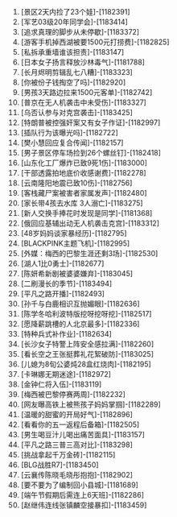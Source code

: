 
1. [景区2天内捡了23个娃]-[1182391]
1. [军艺03级20年同学会]-[1183414]
1. [追求真理的脚步从未停歇]-[1183372]
1. [游客手机掉西湖被要1500元打捞费]-[1182825]
1. [私拆承重墙谁该担责]-[1183147]
1. [日本女子扬言释放沙林毒气]-[1181788]
1. [长月烬明剪辑乱七八糟]-[1183323]
1. [你被份子钱掏空了吗]-[1182920]
1. [男孩3天路边拉来1500元客单]-[1182742]
1. [普京在无人机袭击中未受伤]-[1183327]
1. [乌否认参与对克宫袭击]-[1183425]
1. [特朗普被控强奸案又有女子作证]-[1182997]
1. [插队行为该曝光吗]-[1182722]
1. [樊小慧回应复合传闻]-[1182157]
1. [男子景区停车场捡到26个螺丝钉]-[1182418]
1. [山东化工厂爆炸已致9死1伤]-[1183000]
1. [干部透露拍地底价收感谢费]-[1182278]
1. [云南隆阳地震已致10伤]-[1182756]
1. [客栈藏尸案被害者家属发声]-[1182480]
1. [家长带4孩去水库 3人溺亡]-[1183275]
1. [新人交换手捧花时发现是同学]-[1181368]
1. [俄回应基辅出动无人机袭击克宫]-[1183312]
1. [48岁妈妈谈家暴经历]-[1182795]
1. [BLACKPINK主题飞机]-[1182995]
1. [外媒：梅西的巴黎生涯还剩3场]-[1182530]
1. [湖人1比0勇士]-[1182677]
1. [陈妍希新剧被婆婆嫌弃]-[1183045]
1. [二刷漫长的季节]-[1183494]
1. [平凡之路开播]-[1182493]
1. [孙千与白鹿相识互抛媚眼]-[1182636]
1. [陈学冬哈利波特版挖呀挖呀挖]-[1182517]
1. [愿降薪跳槽的人北京最多]-[1182336]
1. [特种兵式补作业]-[1182634]
1. [长沙女子特警上阵安全感拉满]-[1182260]
1. [看长空之王张挺葬礼花絮破防]-[1183025]
1. [儿媳为8旬公婆炖28盒红烧肉]-[1182195]
1. [卡琳娜无期迷途]-[1182972]
1. [金钟仁将入伍]-[1183119]
1. [梅西被巴黎停赛两周]-[1182232]
1. [网友曝高铁上被熊孩子妈妈掌掴]-[1182289]
1. [温暖的甜蜜的开局好气]-[1182896]
1. [看看你的五一返程后备箱]-[1182505]
1. [男生喝豆汁儿喝出痛苦面具]-[1183157]
1. [平凡之路三普三高对比]-[1183298]
1. [挑战拿起千万金砖]-[1182115]
1. [BLG战胜R7]-[1183450]
1. [云襄传陈晓毛晓彤抱抱]-[1182902]
1. [要不要为了编制回小县城]-[1181689]
1. [端午节假期后需连上6天班]-[1182286]
1. [赵继伟连线张镇麟空接暴扣]-[1183459]